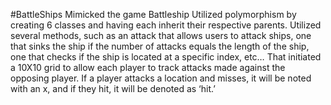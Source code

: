 #BattleShips 
Mimicked the game Battleship
Utilized polymorphism by creating 6 classes and having each inherit their respective parents. Utilized several methods, such as an attack that allows users to attack ships, one that sinks the ship if the number of attacks equals the length of the ship, one that checks if the ship is located at a specific index, etc…
That initiated a 10X10 grid to allow each player to track attacks made against the opposing player. If a player attacks a location and misses, it will be noted with an x, and if they hit, it will be denoted as ‘hit.’
